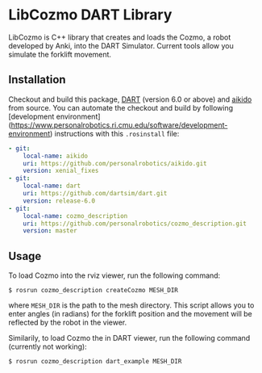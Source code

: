 # LibCozmo DART Library
LibCozmo is C++ library that creates and loads the Cozmo, a robot developed by Anki, into the DART Simulator.
Current tools allow you simulate the forklift movement.

## Installation
Checkout and build this package, [DART](https://github.com/dartsim/dart.git) (version 6.0 or above)
and [aikido](https://github.com/personalrobotics/aikido.git) from source. You
can automate the checkout and build by following [development environment]
(https://www.personalrobotics.ri.cmu.edu/software/development-environment)
instructions with this `.rosinstall` file:
```yaml
- git:
    local-name: aikido
    uri: https://github.com/personalrobotics/aikido.git
    version: xenial_fixes
- git:
    local-name: dart
    uri: https://github.com/dartsim/dart.git
    version: release-6.0
- git:
    local-name: cozmo_description
    uri: https://github.com/personalrobotics/cozmo_description.git
    version: master
```
## Usage
To load Cozmo into the rviz viewer, run the following command:
```shell
$ rosrun cozmo_description createCozmo MESH_DIR
```
where `MESH_DIR` is the path to the mesh directory. This script allows you
to enter angles (in radians) for the forklift position and the movement will
be reflected by the robot in the viewer.

Similarily, to load Cozmo the in DART viewer, run the following command (currently not working):
```shell
$ rosrun cozmo_description dart_example MESH_DIR
```